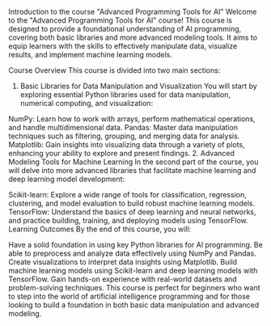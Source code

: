 Introduction to the course "Advanced Programming Tools for AI" 
Welcome to the "Advanced Programming Tools for AI"  course! This course is designed to provide a foundational understanding of AI programming, covering both basic libraries and more advanced modeling tools. It aims to equip learners with the skills to effectively manipulate data, visualize results, and implement machine learning models.

Course Overview
This course is divided into two main sections:

1. Basic Libraries for Data Manipulation and Visualization
You will start by exploring essential Python libraries used for data manipulation, numerical computing, and visualization:

NumPy: Learn how to work with arrays, perform mathematical operations, and handle multidimensional data.
Pandas: Master data manipulation techniques such as filtering, grouping, and merging data for analysis.
Matplotlib: Gain insights into visualizing data through a variety of plots, enhancing your ability to explore and present findings.
2. Advanced Modeling Tools for Machine Learning
In the second part of the course, you will delve into more advanced libraries that facilitate machine learning and deep learning model development:

Scikit-learn: Explore a wide range of tools for classification, regression, clustering, and model evaluation to build robust machine learning models.
TensorFlow: Understand the basics of deep learning and neural networks, and practice building, training, and deploying models using TensorFlow.
Learning Outcomes
By the end of this course, you will:

Have a solid foundation in using key Python libraries for AI programming.
Be able to preprocess and analyze data effectively using NumPy and Pandas.
Create visualizations to interpret data insights using Matplotlib.
Build machine learning models using Scikit-learn and deep learning models with TensorFlow.
Gain hands-on experience with real-world datasets and problem-solving techniques.
This course is perfect for beginners who want to step into the world of artificial intelligence programming and for those looking to build a foundation in both basic data manipulation and advanced modeling.

